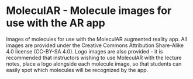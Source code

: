 # MoleculAR - Molecule images for use with the AR app
Images of molecules for use with the MoleculAR augmented reality app. All images are provided under the Creative Commons Attribution Share-Alike 4.0 license (CC-BY-SA 4.0). Logo images are also provided - it is recommended that instructors wishing to use MoleculAR with the lecture notes, place a logo alongside each molecule image, so that students can easily spot which molecules will be recognized by the app.
